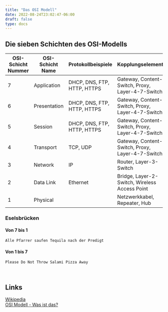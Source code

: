 ```yaml
---
title: "Das OSI Modell"
date: 2022-08-24T23:02:47-06:00
draft: false
type: docs
---
```


## Die sieben Schichten des OSI-Modells

|OSI-Schicht Nummer|OSI-Schicht Name|Protokollbeispiele|Kopplungselemente|
|------------------|----------------|------------------|-----------------|
|7|Application|DHCP, DNS, FTP, HTTP, HTTPS|Gateway, Content-Switch, Proxy, Layer-4-7-Switch|
|6|Presentation|DHCP, DNS, FTP, HTTP, HTTPS|Gateway, Content-Switch, Proxy, Layer-4-7-Switch|
|5|Session|DHCP, DNS, FTP, HTTP, HTTPS|Gateway, Content-Switch, Proxy, Layer-4-7-Switch|
|4|Transport|TCP, UDP|Gateway, Content-Switch, Proxy, Layer-4-7-Switch|
|3|Network|IP|Router, Layer-3-Switch|
|2|Data Link|Ethernet|Bridge, Layer-2-Switch, Wireless Access Point|
|1|Physical||Netzwerkkabel, Repeater, Hub|

### Eselsbrücken
#### Von 7 bis 1
    Alle Pfarrer saufen Tequila nach der Predigt

#### Von 1 bis 7
    Please Do Not Throw Salami Pizza Away

<br>

## Links
[Wikipedia](https://de.wikipedia.org/wiki/OSI-Modell)  
[OSI Modell - Was ist das?](https://www.youtube.com/watch?v=xiTr5B19Zd4)  